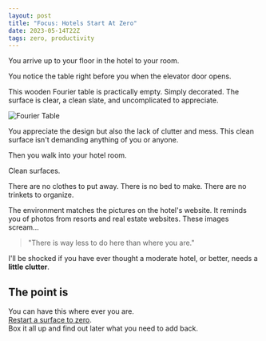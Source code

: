 ```yaml
---
layout: post
title: "Focus: Hotels Start At Zero"
date: 2023-05-14T22Z
tags: zero, productivity
---
```


You arrive up to your floor in the hotel to your room.

You notice the table right before you when the elevator door opens.

This wooden Fourier table is practically empty. Simply decorated. The surface is clear, a clean slate, and uncomplicated to appreciate.

![Fourier Table](./hotel-elevator-view.jpg)

You appreciate the design but also the lack of clutter and mess. This clean surface isn't demanding anything of you or anyone.

Then you walk into your hotel room.

Clean surfaces.

There are no clothes to put away.
There is no bed to make.
There are no trinkets to organize.

The environment matches the pictures on the hotel's website. It reminds you of photos from resorts and real estate websites. These images scream...

> "There is way less to do here than where you are."

I'll be shocked if you have ever thought a moderate hotel, or better, needs a **little clutter**.

## The point is

You can have this where ever you are.<br/>
[Restart a surface to zero](/focus-closer-to-zero).<br/>
Box it all up and find out later what you need to add back.
